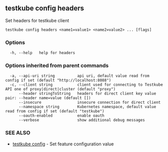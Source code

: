 
<head>
  <meta name="og:type" content="reference-doc" />
</head>

## testkube config headers

Set headers for testkube client

```
testkube config headers <name1=value1> <name2=value2> ... [flags]
```

### Options

```
  -h, --help   help for headers
```

### Options inherited from parent commands

```
  -a, --api-uri string          api uri, default value read from config if set (default "http://localhost:8088")
  -c, --client string           client used for connecting to Testkube API one of proxy|direct|cluster (default "proxy")
      --header stringToString   headers for direct client key value pair: --header name=value (default [])
      --insecure                insecure connection for direct client
      --namespace string        Kubernetes namespace, default value read from config if set (default "testkube")
      --oauth-enabled           enable oauth
      --verbose                 show additional debug messages
```

### SEE ALSO

* [testkube config](testkube_config.md)	 - Set feature configuration value

